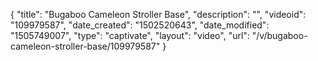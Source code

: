 {
    "title": "Bugaboo Cameleon Stroller Base",
    "description": "",
    "videoid": "109979587",
    "date_created": "1502520643",
    "date_modified": "1505749007",
    "type": "captivate",
    "layout": "video",
    "url": "\/v\/bugaboo-cameleon-stroller-base\/109979587"
}
